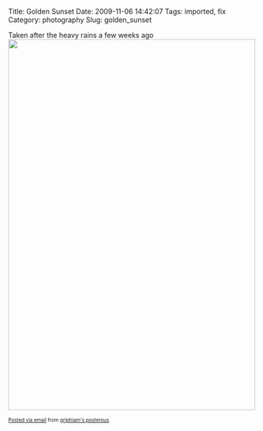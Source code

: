 Title: Golden Sunset
Date: 2009-11-06 14:42:07
Tags: imported, fix
Category: photography
Slug: golden_sunset

Taken after the heavy rains a few weeks ago
<a href='http://posterous.com/getfile/files.posterous.com/griphiam/yRgRDMgrgjMhhWT2Z4J7n6R5MDo7clcHjxNAXxR0svUv5zlwOIRXzOa6nS8I/photo.jpg'><img src="http://posterous.com/getfile/files.posterous.com/griphiam/ZSv1O9uRnlznllIBa5eSqKPmDSbwvFQBwuMtFAitQzWtI5BfET5D2QKG6Sfo/photo.jpg.scaled.500.jpg" width="500" height="750"/></a>       <p style="font-size: 10px;">  <a href="http://posterous.com">Posted via email</a>   from <a href="http://griphiam.posterous.com/golden-sunset-3">griphiam's posterous</a>    
